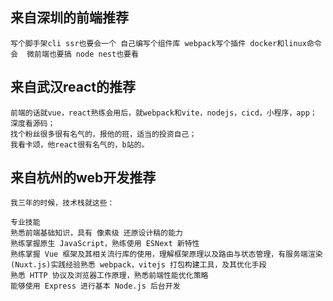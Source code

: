 ## 来自深圳的前端推荐

```
写个脚手架cli ssr也要会一个 自己编写个组件库 webpack写个插件 docker和linux命令会  微前端也要搞 node nest也要看
```

## 来自武汉react的推荐

```
前端的话就vue，react熟练会用后，就webpack和vite，nodejs，cicd，小程序，app；
深度看源码；
找个粉丝很多很有名气的，报他的班，适当的投资自己；
我看卡颂，他react很有名气的，b站的。
```

## 来自杭州的web开发推荐

```
我三年的时候，技术栈就这些：

专业技能
熟悉前端基础知识，具有 像素级 还原设计稿的能力
熟练掌握原生 JavaScript，熟练使用 ESNext 新特性
熟练掌握 Vue 框架及其相关流行库的使用，理解框架原理以及路由与状态管理，有服务端渲染(Nuxt.js)实践经验熟悉 webpack，vitejs 打包构建工具，及其优化手段
熟悉 HTTP 协议及浏览器工作原理，熟悉前端性能优化策略
能够使用 Express 进行基本 Node.js 后台开发
```

